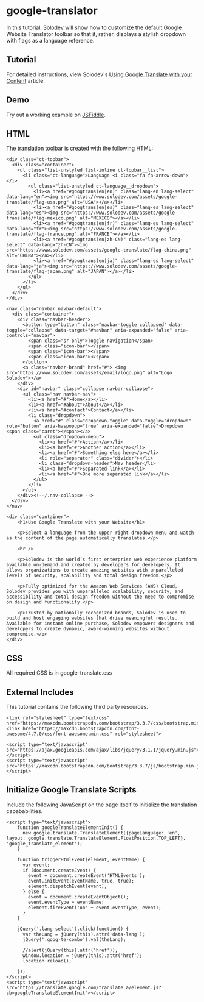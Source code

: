 # google-translator
In this tutorial, [Solodev](https://www.solodev.com/) will show how to customize the default Google Website Translator toolbar so that it, rather, displays a stylish dropdown with flags as a language reference.

## Tutorial

For detailed instructions, view Solodev's [Using Google Translate with your Content](https://www.solodev.com/blog/web-design/using-google-translate-with-your-content.stml) article.

## Demo

Try out a working example on [JSFiddle](https://jsfiddle.net/solodev/0stLrpqg/).

## HTML

The translation toolbar is created with the following HTML:

```
<div class="ct-topbar">
  <div class="container">
	<ul class="list-unstyled list-inline ct-topbar__list">
	  <li class="ct-language">Language <i class="fa fa-arrow-down"></i>
		<ul class="list-unstyled ct-language__dropdown">
		  <li><a href="#googtrans(en|en)" class="lang-en lang-select" data-lang="en"><img src="https://www.solodev.com/assets/google-translate/flag-usa.png" alt="USA"></a></li>
		  <li><a href="#googtrans(en|es)" class="lang-es lang-select" data-lang="es"><img src="https://www.solodev.com/assets/google-translate/flag-mexico.png" alt="MEXICO"></a></li>
		  <li><a href="#googtrans(en|fr)" class="lang-es lang-select" data-lang="fr"><img src="https://www.solodev.com/assets/google-translate/flag-france.png" alt="FRANCE"></a></li>
		  <li><a href="#googtrans(en|zh-CN)" class="lang-es lang-select" data-lang="zh-CN"><img src="https://www.solodev.com/assets/google-translate/flag-china.png" alt="CHINA"></a></li>
		  <li><a href="#googtrans(en|ja)" class="lang-es lang-select" data-lang="ja"><img src="https://www.solodev.com/assets/google-translate/flag-japan.png" alt="JAPAN"></a></li>
		</ul>
	  </li>
	</ul>
  </div>
</div>
 
<nav class="navbar navbar-default">
  <div class="container">
	<div class="navbar-header">
	  <button type="button" class="navbar-toggle collapsed" data-toggle="collapse" data-target="#navbar" aria-expanded="false" aria-controls="navbar">
		<span class="sr-only">Toggle navigation</span>
		<span class="icon-bar"></span>
		<span class="icon-bar"></span>
		<span class="icon-bar"></span>
	  </button>
	  <a class="navbar-brand" href="#"> <img src="https://www.solodev.com/assets/email/logo.png" alt="Logo Solodev"></a>
	</div>
	<div id="navbar" class="collapse navbar-collapse">
	  <ul class="nav navbar-nav">
		<li><a href="#">Home</a></li>
		<li><a href="#about">About</a></li>
		<li><a href="#contact">Contact</a></li>
		<li class="dropdown">
		  <a href="#" class="dropdown-toggle" data-toggle="dropdown" role="button" aria-haspopup="true" aria-expanded="false">Dropdown <span class="caret"></span></a>
		  <ul class="dropdown-menu">
			<li><a href="#">Action</a></li>
			<li><a href="#">Another action</a></li>
			<li><a href="#">Something else here</a></li>
			<li role="separator" class="divider"></li>
			<li class="dropdown-header">Nav header</li>
			<li><a href="#">Separated link</a></li>
			<li><a href="#">One more separated link</a></li>
		  </ul>
		</li>
	  </ul>
	</div><!--/.nav-collapse -->
  </div>
</nav>

<div class="container">
	<h1>Use Google Translate with your Website</h1>
	
	<p>Select a language from the upper-right dropdown menu and watch as the content of the page automatically translates.</p>
	
	<hr />

	<p>Solodev is the world’s first enterprise web experience platform available on-demand and created by developers for developers. It allows organizations to create amazing websites with unparalleled levels of security, scalability and total design freedom.</p>

	<p>Fully optimized for the Amazon Web Services (AWS) Cloud, Solodev provides you with unparalleled scalability, security, and accessibility and total design freedom without the need to compromise on design and functionality.</p>

	<p>Trusted by nationally recognized brands, Solodev is used to build and host engaging websites that drive meaningful results. Available for instant online purchase, Solodev empowers designers and developers to create dynamic, award-winning websites without compromise.</p>
</div>
```

## CSS

All required CSS is in google-translate.css


## External Includes

This tutorial contains the following third party resources.

```
<link rel="stylesheet" type="text/css" href="https://maxcdn.bootstrapcdn.com/bootstrap/3.3.7/css/bootstrap.min.css">
<link href="https://maxcdn.bootstrapcdn.com/font-awesome/4.7.0/css/font-awesome.min.css" rel="stylesheet">

<script type="text/javascript" src="https://ajax.googleapis.com/ajax/libs/jquery/3.1.1/jquery.min.js"></script>
<script type="text/javascript" src="https://maxcdn.bootstrapcdn.com/bootstrap/3.3.7/js/bootstrap.min.js"></script>
```

## Initialize Google Translate Scripts

Include the following JavaScript on the page itself to initialize the translation capababilities.

```
<script type="text/javascript">
    function googleTranslateElementInit() {
      new google.translate.TranslateElement({pageLanguage: 'en', layout: google.translate.TranslateElement.FloatPosition.TOP_LEFT}, 'google_translate_element');
    }

	function triggerHtmlEvent(element, eventName) {
	  var event;
	  if (document.createEvent) {
		event = document.createEvent('HTMLEvents');
		event.initEvent(eventName, true, true);
		element.dispatchEvent(event);
	  } else {
		event = document.createEventObject();
		event.eventType = eventName;
		element.fireEvent('on' + event.eventType, event);
	  }
	}

	jQuery('.lang-select').click(function() {
	  var theLang = jQuery(this).attr('data-lang');
	  jQuery('.goog-te-combo').val(theLang);

	  //alert(jQuery(this).attr('href'));
	  window.location = jQuery(this).attr('href');
	  location.reload();

	});
</script>
<script type="text/javascript" src="https://translate.google.com/translate_a/element.js?cb=googleTranslateElementInit"></script>
```
